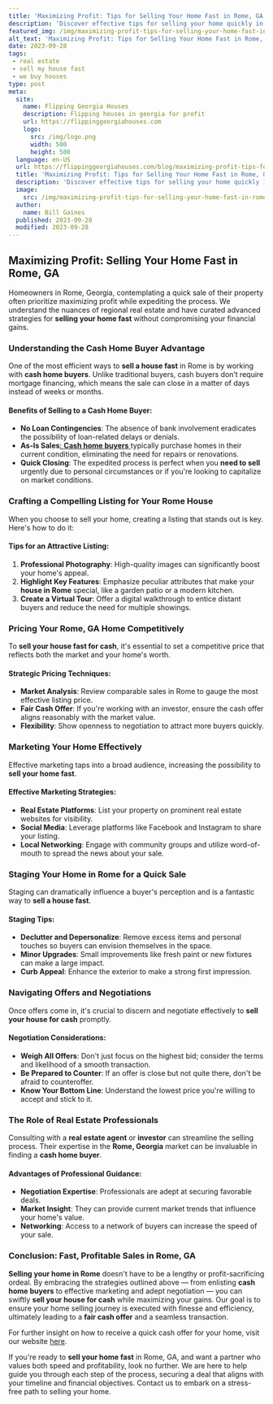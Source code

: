 ```yaml
---
title: 'Maximizing Profit: Tips for Selling Your Home Fast in Rome, GA'
description: 'Discover effective tips for selling your home quickly in Rome, GA. Maximize profit and satisfy your curious mind with expert advice from local real estate professionals.'
featured_img: /img/maximizing-profit-tips-for-selling-your-home-fast-in-rome-ga.webp
alt_text: 'Maximizing Profit: Tips for Selling Your Home Fast in Rome, GA'
date: 2023-09-28
tags:
 - real estate
 - sell my house fast
 - we buy houses
type: post
meta:
  site:
    name: Flipping Georgia Houses
    description: Flipping houses in georgia for profit
    url: https://flippinggeorgiahouses.com
    logo:
      src: /img/logo.png
      width: 500
      height: 500
  language: en-US
  url: https://flippinggeorgiahouses.com/blog/maximizing-profit-tips-for-selling-your-home-fast-in-rome-ga
  title: 'Maximizing Profit: Tips for Selling Your Home Fast in Rome, GA'
  description: 'Discover effective tips for selling your home quickly in Rome, GA. Maximize profit and satisfy your curious mind with expert advice from local real estate professionals.'
  image:
    src: /img/maximizing-profit-tips-for-selling-your-home-fast-in-rome-ga.webp
  author:
    name: Bill Gaines
  published: 2023-09-28
  modified: 2023-09-28
---
```



## Maximizing Profit: Selling Your Home Fast in Rome, GA

Homeowners in Rome, Georgia, contemplating a quick sale of their property often prioritize maximizing profit while expediting the process. We understand the nuances of regional real estate and have curated advanced strategies for **selling your home fast** without compromising your financial gains.

### Understanding the Cash Home Buyer Advantage

One of the most efficient ways to **sell a house fast** in Rome is by working with **cash home buyers**. Unlike traditional buyers, cash buyers don’t require mortgage financing, which means the sale can close in a matter of days instead of weeks or months.

#### Benefits of Selling to a Cash Home Buyer:
  - **No Loan Contingencies**: The absence of bank involvement eradicates the possibility of loan-related delays or denials.
  - **As-Is Sales**[:   **Cash home buyers**  ](https://flippinggeorgiahouses.com/blog/exploring-the-rise-of-we-buy-houses-in-rome-ga-a-trend-analysis)typically purchase homes in their current condition, eliminating the need for repairs or renovations.
  - **Quick Closing**: The expedited process is perfect when you **need to sell** urgently due to personal circumstances or if you're looking to capitalize on market conditions.

### Crafting a Compelling Listing for Your Rome House

When you choose to sell your home, creating a listing that stands out is key. Here's how to do it:

#### Tips for an Attractive Listing:

1. **Professional Photography**: High-quality images can significantly boost your home's appeal.
2. **Highlight Key Features**: Emphasize peculiar attributes that make your **house in Rome** special, like a garden patio or a modern kitchen.
3. **Create a Virtual Tour**: Offer a digital walkthrough to entice distant buyers and reduce the need for multiple showings.

### Pricing Your Rome, GA Home Competitively

To **sell your house fast for cash**, it's essential to set a competitive price that reflects both the market and your home's worth.

#### Strategic Pricing Techniques:
  - **Market Analysis**: Review comparable sales in Rome to gauge the most effective listing price.
  - **Fair Cash Offer**: If you're working with an investor, ensure the cash offer aligns reasonably with the market value.
  - **Flexibility**: Show openness to negotiation to attract more buyers quickly.

### Marketing Your Home Effectively

Effective marketing taps into a broad audience, increasing the possibility to **sell your home fast**.

#### Effective Marketing Strategies:
  - **Real Estate Platforms**: List your property on prominent real estate websites for visibility.
  - **Social Media**: Leverage platforms like Facebook and Instagram to share your listing.
  - **Local Networking**: Engage with community groups and utilize word-of-mouth to spread the news about your sale.

### Staging Your Home in Rome for a Quick Sale

Staging can dramatically influence a buyer's perception and is a fantastic way to **sell a house fast**.

#### Staging Tips:
  - **Declutter and Depersonalize**: Remove excess items and personal touches so buyers can envision themselves in the space.
  - **Minor Upgrades**: Small improvements like fresh paint or new fixtures can make a large impact.
  - **Curb Appeal**: Enhance the exterior to make a strong first impression.

### Navigating Offers and Negotiations

Once offers come in, it's crucial to discern and negotiate effectively to **sell your house for cash** promptly.

#### Negotiation Considerations:
  - **Weigh All Offers**: Don't just focus on the highest bid; consider the terms and likelihood of a smooth transaction.
  - **Be Prepared to Counter**: If an offer is close but not quite there, don't be afraid to counteroffer.
  - **Know Your Bottom Line**: Understand the lowest price you're willing to accept and stick to it.

### The Role of Real Estate Professionals

Consulting with a **real estate agent** or **investor** can streamline the selling process. Their expertise in the **Rome, Georgia** market can be invaluable in finding a **cash home buyer**.

#### Advantages of Professional Guidance:
  - **Negotiation Expertise**: Professionals are adept at securing favorable deals.
  - **Market Insight**: They can provide current market trends that influence your home's value.
  - **Networking**: Access to a network of buyers can increase the speed of your sale.

### Conclusion: Fast, Profitable Sales in Rome, GA

**Selling your home in Rome** doesn't have to be a lengthy or profit-sacrificing ordeal. By embracing the strategies outlined above — from enlisting **cash home buyers** to effective marketing and adept negotiation — you can swiftly **sell your house for cash** while maximizing your gains. Our goal is to ensure your home selling journey is executed with finesse and efficiency, ultimately leading to a **fair cash offer** and a seamless transaction.

For further insight on how to receive a quick cash offer for your home, visit our website [here](https://flippinggeorgiahouses.com/blog/quick-cash-offer-for-your-rome-ga-house-we-buy-houses).

If you're ready to **sell your home fast** in Rome, GA, and want a partner who values both speed and profitability, look no further. We are here to help guide you through each step of the process, securing a deal that aligns with your timeline and financial objectives. Contact us to embark on a stress-free path to selling your home.